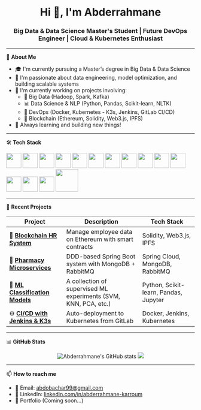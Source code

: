 <h1 align="center">Hi 👋, I'm Abderrahmane</h1>
<h3 align="center">Big Data & Data Science Master's Student | Future DevOps Engineer | Cloud & Kubernetes Enthusiast</h3>

---

🎯 **About Me**

- 🎓 I'm currently pursuing a Master’s degree in Big Data & Data Science  
- 🧠 I'm passionate about data engineering, model optimization, and building scalable systems  
- 🔧 I'm currently working on projects involving:  
  - 💾 Big Data (Hadoop, Spark, Kafka)  
  - 📊 Data Science & NLP (Python, Pandas, Scikit-learn, NLTK)  
  - 🐳 DevOps (Docker, Kubernetes - K3s, Jenkins, GitLab CI/CD)  
  - 🔗 Blockchain (Ethereum, Solidity, Web3.js, IPFS)  
- 🌱 Always learning and building new things!

---

🛠️ **Tech Stack**

<p align="left">
  <img src="https://cdn.jsdelivr.net/gh/devicons/devicon/icons/python/python-original.svg" width="40"/>
  <img src="https://cdn.jsdelivr.net/gh/devicons/devicon/icons/java/java-original.svg" width="40"/>
  <img src="https://cdn.jsdelivr.net/gh/devicons/devicon/icons/docker/docker-original.svg" width="40"/>
  <img src="https://cdn.jsdelivr.net/gh/devicons/devicon/icons/kubernetes/kubernetes-plain.svg" width="40"/>
  <img src="https://cdn.jsdelivr.net/gh/devicons/devicon/icons/linux/linux-original.svg" width="40"/>
  <img src="https://cdn.jsdelivr.net/gh/devicons/devicon/icons/mongodb/mongodb-original.svg" width="40"/>
  <img src="https://cdn.jsdelivr.net/gh/devicons/devicon/icons/mysql/mysql-original.svg" width="40"/>
  <img src="https://cdn.jsdelivr.net/gh/devicons/devicon/icons/git/git-original.svg" width="40"/>
  <img src="https://cdn.jsdelivr.net/gh/devicons/devicon/icons/jenkins/jenkins-original.svg" width="40"/>
  <img src="https://cdn.jsdelivr.net/gh/devicons/devicon/icons/bash/bash-original.svg" width="40"/>
  <img src="https://cdn.jsdelivr.net/gh/devicons/devicon/icons/java/java-original.svg" width="40"/>
  <img src="https://cdn.jsdelivr.net/gh/devicons/devicon/icons/spring/spring-original.svg" width="40"/>
  <img src="https://cdn.jsdelivr.net/gh/devicons/devicon/icons/react/react-original.svg" width="40"/>
  <img src="https://cdn.jsdelivr.net/gh/devicons/devicon/icons/typescript/typescript-original.svg" width="40"/>
  <img src="https://upload.wikimedia.org/wikipedia/commons/7/71/RabbitMQ_logo.svg" width="60"/>

  
</p>

---

📁 **Recent Projects**

| Project | Description | Tech Stack |
|--------|-------------|------------|
| 🔗 [**Blockchain HR System**](https://github.com/TON-PSEUDO/blockchain-hr)            | Manage employee data on Ethereum with smart contracts | Solidity, Web3.js, IPFS |
| 💊 [**Pharmacy Microservices**](https://github.com/TON-PSEUDO/pharmacy-microservices) | DDD-based Spring Boot system with MongoDB + RabbitMQ | Spring Cloud, MongoDB, RabbitMQ |
| 🤖 [**ML Classification Models**](https://github.com/AbdouDevOps/Machine-learning)    | A collection of supervised ML experiments (SVM, KNN, PCA, etc.) | Python, Scikit-learn, Pandas, Jupyter |
| ⚙️ [**CI/CD with Jenkins & K3s**](https://github.com/TON-PSEUDO/devops-k3s-jenkins)   | Auto-deployment to Kubernetes from GitLab | Docker, Jenkins, Kubernetes |



---

📊 **GitHub Stats**

<p align="center">
  <img src="https://github-readme-stats.vercel.app/api?username=abderrahmanek&show_icons=true&theme=radical" alt="Abderrahmane's GitHub stats" />
  <img src="https://github-readme-stats.vercel.app/api/top-langs/?username=abderrahmanek&layout=compact&theme=radical"/>
</p>

---

📫 **How to reach me**

- 📧 Email: [abdobachar99@gmail.com](abdobachar99@gmail.com)  
- 💼 LinkedIn: [linkedin.com/in/abderrahmane-karroum](https://www.linkedin.com/in/abdou-karroum/)  
- 🧠 Portfolio (Coming soon...)

